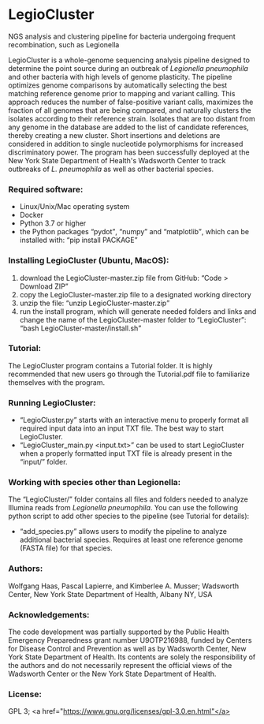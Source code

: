 # LegioCluster
NGS analysis and clustering pipeline for bacteria undergoing frequent recombination, such as Legionella

LegioCluster is a whole-genome sequencing analysis pipeline designed to determine the point source during an outbreak of <em>Legionella pneumophila</em> and other bacteria with high levels of genome plasticity. The pipeline optimizes genome comparisons by automatically selecting the best matching reference genome prior to mapping and variant calling. This approach reduces the number of false-positive variant calls, maximizes the fraction of all genomes that are being compared, and naturally clusters the isolates according to their reference strain. Isolates that are too distant from any genome in the database are added to the list of candidate references, thereby creating a new cluster. Short insertions and deletions are considered in addition to single nucleotide polymorphisms for increased discriminatory power. The program has been successfully deployed at the New York State Department of Health's Wadsworth Center to track outbreaks of <em>L. pneumophila</em> as well as other bacterial species.

### Required software:
- Linux/Unix/Mac operating system
- Docker
- Python 3.7 or higher
- the Python packages <q>pydot</q>, <q>numpy</q> and <q>matplotlib</q>, which can be installed with:   <q>pip install PACKAGE</q>

### Installing LegioCluster (Ubuntu, MacOS):
1) download the LegioCluster-master.zip file from GitHub: <q>Code > Download ZIP</q>
2) copy the LegioCluster-master.zip file to a designated working directory
3) unzip the file: <q>unzip LegioCluster-master.zip</q>
4) run the install program, which will generate needed folders and links and change the name of the LegioCluster-master folder to <q>LegioCluster</q>: 
	<q>bash LegioCluster-master/install.sh</q>

### Tutorial:
The LegioCluster program contains a Tutorial folder. It is highly recommended that new users go through the Tutorial.pdf file to familiarize themselves with the program.

### Running LegioCluster:
- <q>LegioCluster.py</q>  starts with an interactive menu to properly format all required input data into an input TXT file. The best way to start LegioCluster. 
- <q>LegioCluster_main.py <input.txt></q>  can be used to start LegioCluster when a properly formatted input TXT file is already present in the <q>input/</q> folder.

### Working with species other than Legionella:
The <q>LegioCluster/</q> folder contains all files and folders needed to analyze Illumina reads from <em>Legionella pneumophila</em>. You can use the following python script to add other species to the pipeline (see Tutorial for details):
- <q>add_species.py</q>  allows users to modify the pipeline to analyze additional bacterial species. Requires at least one reference genome (FASTA file) for that species.

### Authors:
Wolfgang Haas, Pascal Lapierre, and Kimberlee A. Musser; 
Wadsworth Center, New York State Department of Health, Albany NY, USA 

### Acknowledgements: 
The code development was partially supported by the Public Health Emergency Preparedness grant number U9OTP216988, funded by Centers for Disease Control and Prevention as well as by Wadsworth Center, New York State Department of Health. Its contents are solely the responsibility of the authors and do not necessarily represent the official views of the Wadsworth Center or the New York State Department of Health.

### License: 
GPL 3; <a href="https://www.gnu.org/licenses/gpl-3.0.en.html"</a>


